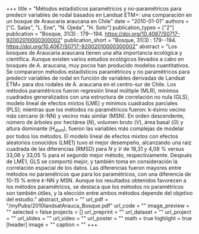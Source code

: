 +++
title = "Métodos estadísticos paramétricos y no-paramétricos para predecir  variables de rodal basados en Landsat ETM+:  una comparación en un bosque de Araucaria araucana en Chile"
date = "2010-01-01"
authors = ["C. Salas", "L. Ene", "N. Ojeda", "H. Soto"]
publication_types = ["2"]
publication = "Bosque, 31(3) : 179--194. https://doi.org/10.4067/S0717-92002010000300002"
publication_short = "Bosque, 31(3) : 179--194. https://doi.org/10.4067/S0717-92002010000300002"
abstract = "Los bosques de Araucaria araucana tienen una alta importancia ecológica y científica. Aunque existen varios estudios ecológicos llevados a cabo en bosques de A. araucana, muy pocos han producido modelos cuantitativos. Se compararon métodos estadísticos paramétricos y no paramétricos para predecir variables de rodal en función de variables derivadas de Landsat ETM+ para dos rodales de A. araucana en el centro-sur de Chile. Los métodos paramétricos fueron regresión líneal múltiple (MLR), mínimos cuadrados generalizados con una estructura de correlación no nula (GLS), modelo lineal de efectos mixtos (LME) y mínimos cuadrados parciales (PLS); mientras que los métodos no paramétricos fueron: k-ésimo vecino más cercano ($k$-NN) y vecino más similar (MSN). En orden descendente, número de árboles por hectárea ($N$), volumen bruto ($V$), área basal ($G$) y altura dominante ($H_{dom}$), fueron las variables más complejas de modelar por todos los métodos. El modelo lineal de efectos mixtos con efectos aleatorios conocidos (LME1) tuvo el mejor desempeño, alcanzando una raíz cuadrada de las diferencias (RMSD) para $N$ y $V$ de 18,31 y 4,08 % versus 33,06 y 33,05 % para el segundo mejor método, respectivamente. Después de LME1, GLS se comportó mejor, y también toma en consideración la correlación espacial de los datos. Las diferencias fueron mayores entre métodos no paramétricos que para los paramétricos, con una diferencia de 10-15 % entre $k$-NN y MSN. Aunque los resultados obtenidos favorecen a los métodos paramétricos, se destaca que los métodos no paramétricos son también útiles, y la elección entre ambos métodos depende del objetivo del estudio."
abstract_short = ""
url_pdf = "/myPubs/2010landsatArauca_Bosque.pdf"
url_code = ""
image_preview = ""
selected = false
projects = []
url_preprint = ""
url_dataset = ""
url_project = ""
url_slides = ""
url_video = ""
url_poster = ""
math = true
highlight = true
[header]
image = ""
caption = ""
+++
